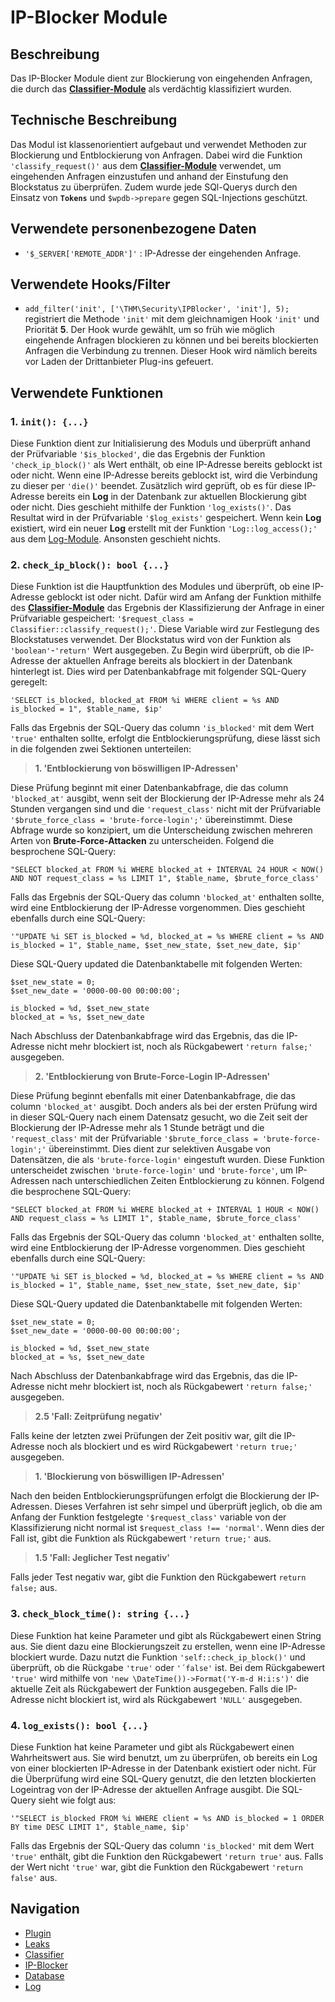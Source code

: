 # IP-Blocker Module

## Beschreibung

Das IP-Blocker Module dient zur Blockierung von eingehenden Anfragen, die durch das [**Classifier-Module**](../docs/classifier.md) als verdächtig klassifiziert wurden.

## Technische Beschreibung

Das Modul ist klassenorientiert aufgebaut und verwendet Methoden zur Blockierung und Entblockierung von Anfragen. Dabei wird die Funktion `'classify_request()'` aus dem [**Classifier-Module**](../docs/classifier.md) verwendet, um eingehenden Anfragen einzustufen und anhand der Einstufung den Blockstatus zu überprüfen. Zudem wurde jede SQl-Querys durch den Einsatz von **`Tokens`** und `$wpdb->prepare` gegen SQL-Injections geschützt.

## Verwendete personenbezogene Daten

- `'$_SERVER['REMOTE_ADDR']'` : IP-Adresse der eingehenden Anfrage.

## Verwendete Hooks/Filter

- `add_filter('init', ['\THM\Security\IPBlocker', 'init'], 5);` registriert die Methode `'init'` mit dem gleichnamigen Hook `'init'` und Priorität **5**. Der Hook wurde gewählt, um so früh wie möglich eingehende Anfragen blockieren zu können und bei bereits blockierten Anfragen die Verbindung zu trennen. Dieser Hook wird nämlich bereits vor Laden der Drittanbieter Plug-ins gefeuert.

## Verwendete Funktionen

### 1. `init(): {...}`

Diese Funktion dient zur Initialisierung des Moduls und überprüft anhand der Prüfvariable `'$is_blocked'`, die das Ergebnis der Funktion `'check_ip_block()'` als Wert enthält, ob eine IP-Adresse bereits geblockt ist oder nicht. Wenn eine IP-Adresse bereits geblockt ist, wird die Verbindung zu dieser per `'die()'` beendet. Zusätzlich wird geprüft, ob es für diese IP-Adresse bereits ein **Log** in der Datenbank zur aktuellen Blockierung gibt oder nicht. Dies geschieht mithilfe der Funktion `'log_exists()'`. Das Resultat wird in der Prüfvariable `'$log_exists'` gespeichert. Wenn kein **Log** existiert, wird ein neuer **Log** erstellt mit der Funktion `'Log::log_access();'` aus dem [Log-Module](../docs/log.md). Ansonsten geschieht nichts.

### 2. `check_ip_block(): bool {...}`

Diese Funktion ist die Hauptfunktion des Modules und überprüft, ob eine IP-Adresse geblockt ist oder nicht. Dafür wird am Anfang der Funktion mithilfe des [**Classifier-Module**](../docs/classifier.md) das Ergebnis der Klassifizierung der Anfrage in einer Prüfvariable gespeichert: `'$request_class = Classifier::classify_request();'`. Diese Variable wird zur Festlegung des Blockstatuses verwendet. Der Blockstatus wird von der Funktion als `'boolean'`-`'return'` Wert ausgegeben. Zu Begin wird überprüft, ob die IP-Adresse der aktuellen Anfrage bereits als blockiert in der Datenbank hinterlegt ist. Dies wird per Datenbankabfrage mit folgender SQL-Query geregelt:

`'SELECT is_blocked, blocked_at FROM %i WHERE client = %s AND is_blocked = 1", $table_name, $ip'`

Falls das Ergebnis der SQL-Query das column `'is_blocked'` mit dem Wert `'true'` enthalten sollte, erfolgt die Entblockierungsprüfung, diese lässt sich in die folgenden zwei Sektionen unterteilen:

>  **1. 'Entblockierung von böswilligen IP-Adressen'**

Diese Prüfung beginnt mit einer Datenbankabfrage, die das column `'blocked_at'` ausgibt, wenn seit der Blockierung der IP-Adresse mehr als 24 Stunden vergangen sind und die `'request_class'` nicht mit der Prüfvariable `'$brute_force_class = 'brute-force-login';'` übereinstimmt. Diese Abfrage wurde so konzipiert, um die Unterscheidung zwischen mehreren Arten von **Brute-Force-Attacken** zu unterscheiden. Folgend die besprochene SQL-Query:

`"SELECT blocked_at FROM %i WHERE blocked_at + INTERVAL 24 HOUR < NOW() AND NOT request_class = %s LIMIT 1", $table_name, $brute_force_class'`

Falls das Ergebnis der SQL-Query das column `'blocked_at'` enthalten sollte, wird eine Entblockierung der IP-Adresse vorgenommen. Dies geschieht ebenfalls durch eine SQL-Query:

`'"UPDATE %i SET is_blocked = %d, blocked_at = %s WHERE client = %s AND is_blocked = 1", $table_name, $set_new_state, $set_new_date, $ip'`

Diese SQL-Query updated die Datenbanktabelle mit folgenden Werten:

````
$set_new_state = 0;
$set_new_date = '0000-00-00 00:00:00';

is_blocked = %d, $set_new_state
blocked_at = %s, $set_new_date
````

Nach Abschluss der Datenbankabfrage wird das Ergebnis, das die IP-Adresse nicht mehr blockiert ist, noch als Rückgabewert `'return false;'` ausgegeben.

>  **2. 'Entblockierung von Brute-Force-Login IP-Adressen'**

Diese Prüfung beginnt ebenfalls mit einer Datenbankabfrage, die das column `'blocked_at'` ausgibt. Doch anders als bei der ersten Prüfung wird in dieser SQL-Query nach einem Datensatz gesucht, wo die Zeit seit der Blockierung der IP-Adresse mehr als 1 Stunde beträgt und die `'request_class'` mit der Prüfvariable `'$brute_force_class = 'brute-force-login';'` übereinstimmt. Dies dient zur selektiven Ausgabe von Datensätzen, die als `'brute-force-login'` eingestuft wurden.  Diese Funktion unterscheidet zwischen `'brute-force-login'` und `'brute-force'`, um IP-Adressen nach unterschiedlichen Zeiten Entblockierung zu können. Folgend die besprochene SQL-Query:

`"SELECT blocked_at FROM %i WHERE blocked_at + INTERVAL 1 HOUR < NOW() AND request_class = %s LIMIT 1", $table_name, $brute_force_class'`

Falls das Ergebnis der SQL-Query das column `'blocked_at'` enthalten sollte, wird eine Entblockierung der IP-Adresse vorgenommen. Dies geschieht ebenfalls durch eine SQL-Query:

`'"UPDATE %i SET is_blocked = %d, blocked_at = %s WHERE client = %s AND is_blocked = 1", $table_name, $set_new_state, $set_new_date, $ip'`

Diese SQL-Query updated die Datenbanktabelle mit folgenden Werten:

````
$set_new_state = 0;
$set_new_date = '0000-00-00 00:00:00';

is_blocked = %d, $set_new_state
blocked_at = %s, $set_new_date
````

Nach Abschluss der Datenbankabfrage wird das Ergebnis, das die IP-Adresse nicht mehr blockiert ist, noch als Rückgabewert `'return false;'` ausgegeben.

>  **2.5 'Fall: Zeitprüfung negativ'**

Falls keine der letzten zwei Prüfungen der Zeit positiv war, gilt die IP-Adresse noch als blockiert und es wird Rückgabewert `'return true;'` ausgegeben.

>  **1. 'Blockierung von böswilligen IP-Adressen'**

Nach den beiden Entblockierungsprüfungen erfolgt die Blockierung der IP-Adressen. Dieses Verfahren ist sehr simpel und überprüft jeglich, ob die am Anfang der Funktion festgelegte `'$request_class'` variable von der Klassifizierung nicht normal ist `$request_class !== 'normal'`. Wenn dies der Fall ist, gibt die Funktion als Rückgabewert `'return true;'` aus.

>  **1.5 'Fall: Jeglicher Test negativ'**

Falls jeder Test negativ war, gibt die Funktion den Rückgabewert `return false;` aus.

### 3. `check_block_time(): string {...}`

Diese Funktion hat keine Parameter und gibt als Rückgabewert einen String aus. Sie dient dazu eine Blockierungszeit zu erstellen, wenn eine IP-Adresse blockiert wurde. Dazu nutzt die Funktion `'self::check_ip_block()'` und überprüft, ob die Rückgabe `'true'` oder `'´false'` ist. Bei dem Rückgabewert `'true'` wird mithilfe von `'new \DateTime())->Format('Y-m-d H:i:s')'` die aktuelle Zeit als Rückgabewert der Funktion ausgegeben. Falls die IP-Adresse nicht blockiert ist, wird als Rückgabewert `'NULL'` ausgegeben.

### 4. `log_exists(): bool {...}`

Diese Funktion hat keine Parameter und gibt als Rückgabewert einen Wahrheitswert aus. Sie wird benutzt, um zu überprüfen, ob bereits ein Log von einer blockierten IP-Adresse in der Datenbank existiert oder nicht. Für die Überprüfung wird eine SQL-Query genutzt, die den letzten blockierten Logeintrag von der IP-Adresse der aktuellen Anfrage ausgibt. Die SQL-Query sieht wie folgt aus:

`'"SELECT is_blocked FROM %i WHERE client = %s AND is_blocked = 1 ORDER BY time DESC LIMIT 1", $table_name, $ip'`

Falls das Ergebnis der SQL-Query das column `'is_blocked'` mit dem Wert `'true'` enthält, gibt die Funktion den Rückgabewert `'return true'` aus. Falls der Wert nicht `'true'` war, gibt die Funktion den Rückgabewert `'return false'` aus.

## Navigation
- [Plugin](/README.md)
- [Leaks](../docs/leaks.md)
- [Classifier](../docs/classifier.md)
- [IP-Blocker](../docs/ip-blocker.md)
- [Database](../docs/database)
- [Log](../docs/log.md)